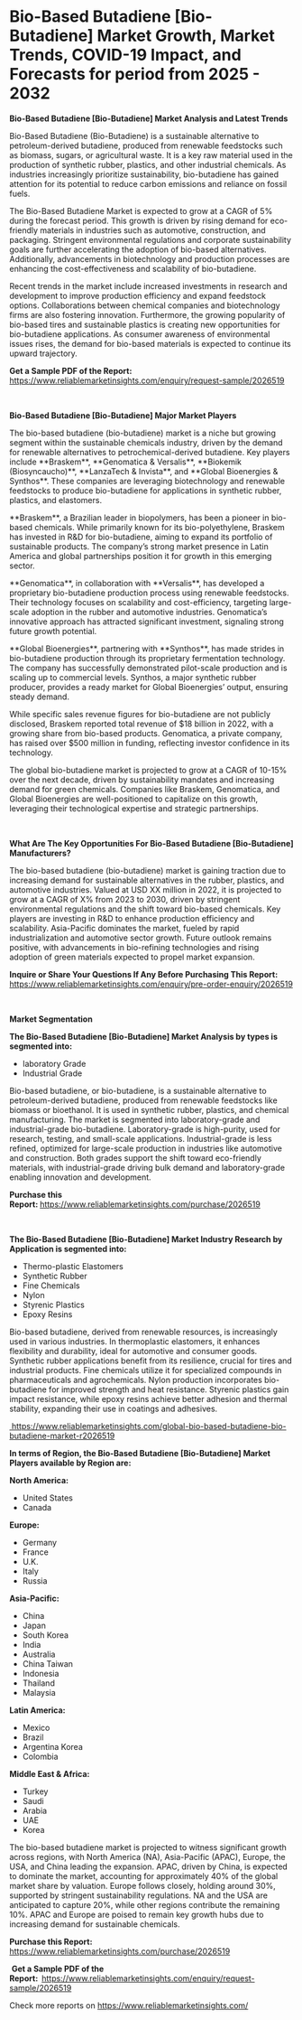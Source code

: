 <p><h1>Bio-Based Butadiene [Bio-Butadiene] Market Growth, Market Trends, COVID-19 Impact, and Forecasts for period from 2025 - 2032</h1></p><p><strong>Bio-Based Butadiene [Bio-Butadiene] Market Analysis and Latest Trends</strong></p>
<p><p>Bio-Based Butadiene (Bio-Butadiene) is a sustainable alternative to petroleum-derived butadiene, produced from renewable feedstocks such as biomass, sugars, or agricultural waste. It is a key raw material used in the production of synthetic rubber, plastics, and other industrial chemicals. As industries increasingly prioritize sustainability, bio-butadiene has gained attention for its potential to reduce carbon emissions and reliance on fossil fuels.</p><p>The Bio-Based Butadiene Market is expected to grow at a CAGR of 5% during the forecast period. This growth is driven by rising demand for eco-friendly materials in industries such as automotive, construction, and packaging. Stringent environmental regulations and corporate sustainability goals are further accelerating the adoption of bio-based alternatives. Additionally, advancements in biotechnology and production processes are enhancing the cost-effectiveness and scalability of bio-butadiene.</p><p>Recent trends in the market include increased investments in research and development to improve production efficiency and expand feedstock options. Collaborations between chemical companies and biotechnology firms are also fostering innovation. Furthermore, the growing popularity of bio-based tires and sustainable plastics is creating new opportunities for bio-butadiene applications. As consumer awareness of environmental issues rises, the demand for bio-based materials is expected to continue its upward trajectory.</p></p>
<p><strong>Get a Sample PDF of the Report:&nbsp;</strong> <a href="https://www.reliablemarketinsights.com/enquiry/request-sample/2026519?utm_campaign=1932&utm_medium=2&utm_source=Github&utm_content=ia&utm_term=21012025&utm_id=bio-based-butadiene-bio-butadiene">https://www.reliablemarketinsights.com/enquiry/request-sample/2026519</a></p>
<p>&nbsp;</p>
<p><strong>Bio-Based Butadiene [Bio-Butadiene] Major Market Players</strong></p>
<p><p>The bio-based butadiene (bio-butadiene) market is a niche but growing segment within the sustainable chemicals industry, driven by the demand for renewable alternatives to petrochemical-derived butadiene. Key players include **Braskem**, **Genomatica & Versalis**, **Biokemik (Biosyncaucho)**, **LanzaTech & Invista**, and **Global Bioenergies & Synthos**. These companies are leveraging biotechnology and renewable feedstocks to produce bio-butadiene for applications in synthetic rubber, plastics, and elastomers.</p><p>**Braskem**, a Brazilian leader in biopolymers, has been a pioneer in bio-based chemicals. While primarily known for its bio-polyethylene, Braskem has invested in R&D for bio-butadiene, aiming to expand its portfolio of sustainable products. The company’s strong market presence in Latin America and global partnerships position it for growth in this emerging sector.</p><p>**Genomatica**, in collaboration with **Versalis**, has developed a proprietary bio-butadiene production process using renewable feedstocks. Their technology focuses on scalability and cost-efficiency, targeting large-scale adoption in the rubber and automotive industries. Genomatica’s innovative approach has attracted significant investment, signaling strong future growth potential.</p><p>**Global Bioenergies**, partnering with **Synthos**, has made strides in bio-butadiene production through its proprietary fermentation technology. The company has successfully demonstrated pilot-scale production and is scaling up to commercial levels. Synthos, a major synthetic rubber producer, provides a ready market for Global Bioenergies’ output, ensuring steady demand.</p><p>While specific sales revenue figures for bio-butadiene are not publicly disclosed, Braskem reported total revenue of $18 billion in 2022, with a growing share from bio-based products. Genomatica, a private company, has raised over $500 million in funding, reflecting investor confidence in its technology.</p><p>The global bio-butadiene market is projected to grow at a CAGR of 10-15% over the next decade, driven by sustainability mandates and increasing demand for green chemicals. Companies like Braskem, Genomatica, and Global Bioenergies are well-positioned to capitalize on this growth, leveraging their technological expertise and strategic partnerships.</p></p>
<p>&nbsp;</p>
<p><strong>What Are The Key Opportunities For Bio-Based Butadiene [Bio-Butadiene] Manufacturers?</strong></p>
<p><p>The bio-based butadiene (bio-butadiene) market is gaining traction due to increasing demand for sustainable alternatives in the rubber, plastics, and automotive industries. Valued at USD XX million in 2022, it is projected to grow at a CAGR of X% from 2023 to 2030, driven by stringent environmental regulations and the shift toward bio-based chemicals. Key players are investing in R&D to enhance production efficiency and scalability. Asia-Pacific dominates the market, fueled by rapid industrialization and automotive sector growth. Future outlook remains positive, with advancements in bio-refining technologies and rising adoption of green materials expected to propel market expansion.</p></p>
<p><strong>Inquire or Share Your Questions If Any Before Purchasing This Report:</strong> <a href="https://www.reliablemarketinsights.com/enquiry/pre-order-enquiry/2026519?utm_campaign=1932&utm_medium=2&utm_source=Github&utm_content=ia&utm_term=21012025&utm_id=bio-based-butadiene-bio-butadiene">https://www.reliablemarketinsights.com/enquiry/pre-order-enquiry/2026519</a></p>
<p>&nbsp;</p>
<p><strong>Market Segmentation</strong></p>
<p><strong>The Bio-Based Butadiene [Bio-Butadiene] Market Analysis by types is segmented into:</strong></p>
<p><ul><li>laboratory Grade</li><li>Industrial Grade</li></ul></p>
<p><p>Bio-based butadiene, or bio-butadiene, is a sustainable alternative to petroleum-derived butadiene, produced from renewable feedstocks like biomass or bioethanol. It is used in synthetic rubber, plastics, and chemical manufacturing. The market is segmented into laboratory-grade and industrial-grade bio-butadiene. Laboratory-grade is high-purity, used for research, testing, and small-scale applications. Industrial-grade is less refined, optimized for large-scale production in industries like automotive and construction. Both grades support the shift toward eco-friendly materials, with industrial-grade driving bulk demand and laboratory-grade enabling innovation and development.</p></p>
<p><strong>Purchase this Report:&nbsp;</strong><a href="https://www.reliablemarketinsights.com/purchase/2026519?utm_campaign=1932&utm_medium=2&utm_source=Github&utm_content=ia&utm_term=21012025&utm_id=bio-based-butadiene-bio-butadiene">https://www.reliablemarketinsights.com/purchase/2026519</a></p>
<p>&nbsp;</p>
<p><strong>The Bio-Based Butadiene [Bio-Butadiene] Market Industry Research by Application is segmented into:</strong></p>
<p><ul><li>Thermo-plastic Elastomers</li><li>Synthetic Rubber</li><li>Fine Chemicals</li><li>Nylon</li><li>Styrenic Plastics</li><li>Epoxy Resins</li></ul></p>
<p><p>Bio-based butadiene, derived from renewable resources, is increasingly used in various industries. In thermoplastic elastomers, it enhances flexibility and durability, ideal for automotive and consumer goods. Synthetic rubber applications benefit from its resilience, crucial for tires and industrial products. Fine chemicals utilize it for specialized compounds in pharmaceuticals and agrochemicals. Nylon production incorporates bio-butadiene for improved strength and heat resistance. Styrenic plastics gain impact resistance, while epoxy resins achieve better adhesion and thermal stability, expanding their use in coatings and adhesives.</p></p>
<p><a href="https://www.reliablemarketinsights.com/global-bio-based-butadiene-bio-butadiene-market-r2026519?utm_campaign=1932&utm_medium=2&utm_source=Github&utm_content=ia&utm_term=21012025&utm_id=bio-based-butadiene-bio-butadiene">&nbsp;https://www.reliablemarketinsights.com/global-bio-based-butadiene-bio-butadiene-market-r2026519</a></p>
<p><strong>In terms of Region, the Bio-Based Butadiene [Bio-Butadiene] Market Players available by Region are:</strong></p>
<p>
    <p> <strong> North America: </strong>
        <ul>
            <li>United States</li>
            <li>Canada</li>
        </ul>
        </p> 
    <p> <strong> Europe: </strong>
        <ul>
            <li>Germany</li>
            <li>France</li>
            <li>U.K.</li>
            <li>Italy</li>
            <li>Russia</li>
        </ul>
        </p> 
    <p> <strong> Asia-Pacific: </strong>
        <ul>
            <li>China</li>
            <li>Japan</li>
            <li>South Korea</li>
            <li>India</li>
            <li>Australia</li>
            <li>China Taiwan</li>
            <li>Indonesia</li>
            <li>Thailand</li>
            <li>Malaysia</li>
        </ul>
        </p> 
    <p> <strong> Latin America: </strong>
        <ul>
            <li>Mexico</li>
            <li>Brazil</li>
            <li>Argentina Korea</li>
            <li>Colombia</li>
        </ul>
        </p> 
    <p> <strong> Middle East & Africa: </strong>
        <ul>
            <li>Turkey</li>
            <li>Saudi</li>
            <li>Arabia</li>
            <li>UAE</li>
            <li>Korea</li>
        </ul>
    </p>
    </p>
<p><p>The bio-based butadiene market is projected to witness significant growth across regions, with North America (NA), Asia-Pacific (APAC), Europe, the USA, and China leading the expansion. APAC, driven by China, is expected to dominate the market, accounting for approximately 40% of the global market share by valuation. Europe follows closely, holding around 30%, supported by stringent sustainability regulations. NA and the USA are anticipated to capture 20%, while other regions contribute the remaining 10%. APAC and Europe are poised to remain key growth hubs due to increasing demand for sustainable chemicals.</p></p>
<p><strong>Purchase this Report: </strong><a href="https://www.reliablemarketinsights.com/purchase/2026519?utm_campaign=1932&utm_medium=2&utm_source=Github&utm_content=ia&utm_term=21012025&utm_id=bio-based-butadiene-bio-butadiene">https://www.reliablemarketinsights.com/purchase/2026519</a></p>
<p>&nbsp;<strong>Get a Sample PDF of the Report:&nbsp;&nbsp;</strong><a href="https://www.reliablemarketinsights.com/enquiry/request-sample/2026519?utm_campaign=1932&utm_medium=2&utm_source=Github&utm_content=ia&utm_term=21012025&utm_id=bio-based-butadiene-bio-butadiene">https://www.reliablemarketinsights.com/enquiry/request-sample/2026519</a></p>
<p><strong></strong></p>
<p>Check more reports on <a href="https://www.reliablemarketinsights.com/?utm_campaign=1932&utm_medium=2&utm_source=Github&utm_content=ia&utm_term=21012025&utm_id=bio-based-butadiene-bio-butadiene">https://www.reliablemarketinsights.com/</a></p>